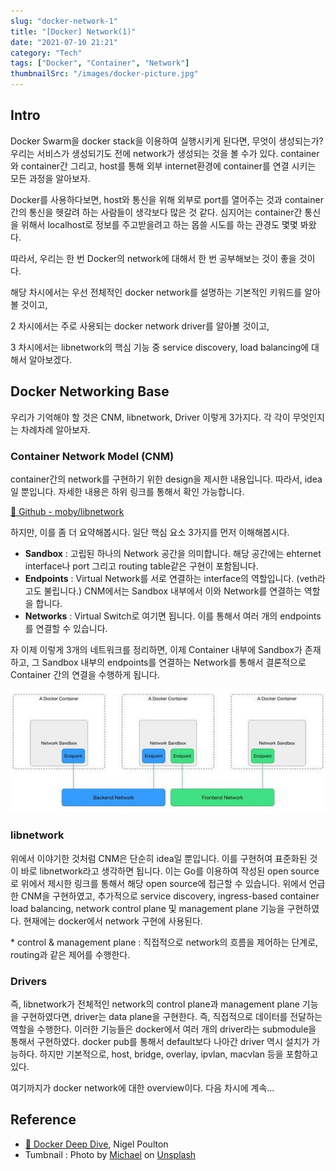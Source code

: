 ```yaml
---
slug: "docker-network-1"
title: "[Docker] Network(1)"
date: "2021-07-10 21:21"
category: "Tech"
tags: ["Docker", "Container", "Network"]
thumbnailSrc: "/images/docker-picture.jpg"
---
```


## Intro

Docker Swarm을 docker stack을 이용하여 실행시키게 된다면, 무엇이 생성되는가? 우리는 서비스가 생성되기도 전에 network가 생성되는 것을 볼 수가 있다. container와 container간 그리고, host를 통해 외부 internet환경에 container를 연결 시키는 모든 과정을 알아보자.

Docker를 사용하다보면, host와 통신을 위해 외부로 port를 열어주는 것과 container 간의 통신을 헷갈려 하는 사람들이 생각보다 많은 것 같다. 심지어는 container간 통신을 위해서 localhost로 정보를 주고받을려고 하는 몹쓸 시도를 하는 관경도 몇몇 봐왔다.

따라서, 우리는 한 번 Docker의 network에 대해서 한 번 공부해보는 것이 좋을 것이다.

해당 차시에서는 우선 전체적인 docker network를 설명하는 기본적인 키워드를 알아볼 것이고,

2 차시에서는 주로 사용되는 docker network driver를 알아볼 것이고,

3 차시에서는 libnetwork의 핵심 기능 중 service discovery, load balancing에 대해서 알아보겠다.

## Docker Networking Base

우리가 기억해야 할 것은 CNM, libnetwork, Driver 이렇게 3가지다. 각 각이 무엇인지는 차례차례 알아보자.

### Container Network Model (CNM)

container간의 network를 구현하기 위한 design을 제시한 내용입니다. 따라서, idea일 뿐입니다. 자세한 내용은 하위 링크를 통해서 확인 가능합니다.

[🔗 Github - moby/libnetwork](https://github.com/moby/libnetwork/blob/master/docs/design.md)

하지만, 이를 좀 더 요약해봅시다. 일단 핵심 요소 3가지를 먼저 이해해봅시다.

- **Sandbox** : 고립된 하나의 Network 공간을 의미합니다. 해당 공간에는 ehternet interface나 port 그리고 routing table같은 구현이 포함됩니다.
- **Endpoints** : Virtual Network를 서로 연결하는 interface의 역할입니다. (veth라고도 불립니다.) CNM에서는 Sandbox 내부에서 이와 Network를 연결하는 역할을 합니다.
- **Networks** : Virtual Switch로 여기면 됩니다. 이를 통해서 여러 개의 endpoints를 연결할 수 있습니다.

자 이제 이렇게 3개의 네트워크를 정리하면, 이제 Container 내부에 Sandbox가 존재하고, 그 Sandbox 내부의 endpoints를 연결하는 Network를 통해서 결론적으로 Container 간의 연결을 수행하게 됩니다.

![cnm](/images/cnm.jpeg)

### libnetwork

위에서 이야기한 것처럼 CNM은 단순히 idea일 뿐입니다. 이를 구현허여 표준화된 것이 바로 libnetwork라고 생각하면 됩니다. 이는 Go를 이용하여 작성된 open source로 위에서 제시한 링크를 통해서 해당 open source에 접근할 수 있습니다. 위에서 언급한 CNM을 구현하였고, 추가적으로 service discovery, ingress-based container load balancing, network control plane 및 management plane 기능을 구현하였다. 현재에는 docker에서 network 구현에 사용된다.

\* control & management plane : 직접적으로 network의 흐름을 제어하는 단계로, routing과 같은 제어를 수행한다.

### Drivers

즉, libnetwork가 전체적인 network의 control plane과 management plane 기능을 구현하였다면, driver는 data plane을 구현한다. 즉, 직접적으로 데이터를 전달하는 역할을 수행한다. 이러한 기능들은 docker에서 여러 개의 driver라는 submodule을 통해서 구현하였다. docker pub를 통해서 default보다 나아간 driver 역시 설치가 가능하다. 하지만 기본적으로, host, bridge, overlay, ipvlan, macvlan 등을 포함하고 있다.

여기까지가 docker network에 대한 overview이다. 다음 차시에 계속...

## Reference

- [🔗 Docker Deep Dive](https://www.oreilly.com/library/view/docker-deep-dive/9781800565135/), Nigel Poulton
- Tumbnail : Photo by [Michael](https://unsplash.com/@michael75?utm_source=unsplash&utm_medium=referral&utm_content=creditCopyText) on [Unsplash](https://unsplash.com/s/photos/cargo-ships?utm_source=unsplash&utm_medium=referral&utm_content=creditCopyText)
